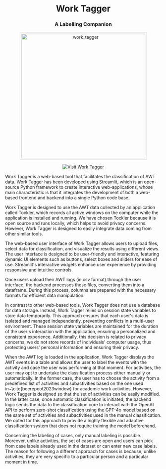 <div align="center">
  
# Work Tagger
### A Labelling Companion

<img src="https://github.com/user-attachments/assets/f6f9b4f5-dd50-4baa-8a80-dd6165702efe" alt="work_tagger" width="400" style="border: 1px solid #ddd; padding: 4px;"/>

[![Visit Work Tagger](https://img.shields.io/badge/Visit-Work%20Tagger-blue?style=flat)](https://worktagger.streamlit.app/)
</div>


Work Tagger is a web-based tool that facilitates the classification of AWT data. Work Tagger has been developed using Streamlit, which is an open-source Python framework to create interactive web-applications, whose main characteristic is that it integrates the development of both a web-based frontend and backend into a single Python code base.

Work Tagger is designed to use the AWT data collected by an application called Tockler, which records all active windows on the computer while the application is installed and running. We have chosen Tockler because it is open source and runs locally, which helps to avoid privacy concerns. However, Work Tagger is designed to easily integrate data coming from other similar tools.

The web-based user interface of Work Tagger allows users to upload files, select data for classification, and visualize the results using different views. The user interface is designed to be user-friendly and interactive, featuring dynamic UI elements such as buttons, select boxes and sliders for ease of use. Streamlit's interactive widgets enhance user experience by providing responsive and intuitive controls.

Once users upload their AWT logs (in csv format) through the user interface, the backend processes these files, converting them into a dataframe. During this process, columns are prepared with the necessary formats for efficient data manipulation.

In contrast to other web-based tools, Work Tagger does not use a database for data storage. Instead, Work Tagger relies on session state variables to store data temporarily. This approach ensures that each user's data is isolated and managed independently, preventing conflicts in a multi-user environment. These session state variables are maintained for the duration of the user's interaction with the application, ensuring a personalized and consistent experience. Additionally, this decision is related to privacy concerns, we do not store records of individuals' computer usage, thus protecting users' personal information and ensuring their privacy.

When the AWT log is loaded in the application, Work Tagger displays the AWT events in a table and allows the user to label the events with the activity and case the user was performing at that moment. For activities, the user may opt to undertake the classification process either manually or automatically. In the former case, the user has to choose the activity from a predefined list of activities and subactivities based on the one used in~\cite{beerepoot2023window} for academic work activities. However, Work Tagger is designed so that the set of activities can be easily modified. In the latter case, once automatic classification is initiated, the backend logic sends the data to the classification core to interact with the OpenAI API to perform zero-shot classification using the GPT-4o model based on the same set of activities and subactivities used in the manual classification. We opted for this approach to provide a highly flexible and adaptive classification system that does not require training the model beforehand.

Concerning the labeling of cases, only manual labeling is possible. Moreover, unlike activities, the set of cases are open and users can pick from case labels already used in the dataset or can enter new case labels. The reason for following a different approach for cases is because, unlike activities, they are very specific to a particular person and a particular moment in time. 
